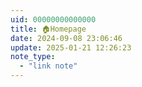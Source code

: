 ```yaml
---
uid: 00000000000000
title: 🏠Homepage
date: 2024-09-08 23:06:46
update: 2025-01-21 12:26:23
note_type:
  - "link note"
---
```

